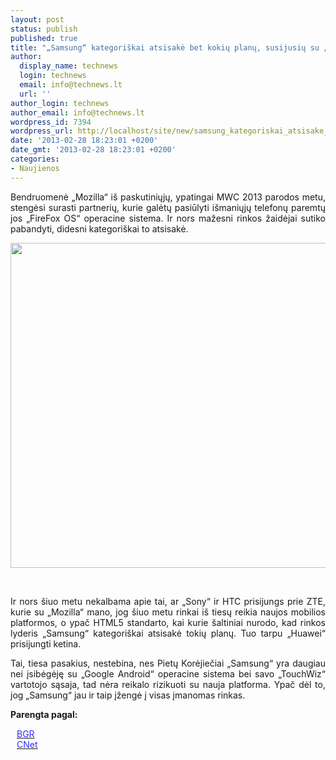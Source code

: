 ```yaml
---
layout: post
status: publish
published: true
title: "„Samsung“ kategoriškai atsisakė bet kokių planų, susijusių su „FireFox OS“"
author:
  display_name: technews
  login: technews
  email: info@technews.lt
  url: ''
author_login: technews
author_email: info@technews.lt
wordpress_id: 7394
wordpress_url: http://localhost/site/new/samsung_kategoriskai_atsisake_bet_kokiu_planu_susijusiu_su_firefox_os/
date: '2013-02-28 18:23:01 +0200'
date_gmt: '2013-02-28 18:23:01 +0200'
categories:
- Naujienos
---
```

<p style="text-align:justify">Bendruomenė „Mozilla“ iš paskutiniųjų, ypatingai MWC 2013 parodos metu, stengėsi surasti partnerių, kurie galėtų pasiūlyti išmaniųjų telefonų paremtų jos „FireFox OS“ operacine sistema. Ir nors mažesni rinkos žaidėjai sutiko pabandyti, didesni kategoriškai to atsisakė.</p>
<p style="text-align:center"> <a target="blank" href="http://www.technologijos.lt/upload/image/n/technologijos/gsm/S-31463/firefox-os.jpg"><img alt="" src="http://www.technologijos.lt/upload/image/n/technologijos/gsm/S-31463/1-firefox-os.jpg" style="width: 520px;" /></a></p>
<div style="text-align:center"> <strong></strong><br/><em></em></div>
<div style="text-align:justify"><!--[if gte mso 9]><![endif]--><!--[if gte mso 9]><xml></p>
<p>  Normal<br />
  0</p>
<p>  false<br />
  false<br />
  false</p>
<p>  EN-US<br />
  X-NONE<br />
  X-NONE</p>
<p></xml><![endif]--><!--[if gte mso 9]><![endif]--><!--[if gte mso 10]></p>
<style>
 /* Style Definitions */<br />
 table.MsoNormalTable<br />
	{mso-style-name:"Table Normal";<br />
	mso-style-parent:"";<br />
	line-height:115%;<br />
	font-size:11.0pt;"Calibri","sans-serif";}<br />
</style>
<p><![endif]--></p>
<p><span>Ir nors šiuo metu nekalbama apie tai, ar &bdquo;Sony&ldquo; ir HTC prisijungs prie ZTE, kurie su &bdquo;Mozilla&ldquo; mano, jog šiuo metu rinkai iš tiesų reikia naujos mobilios platformos, o ypač HTML5 standarto, kai kurie šaltiniai nurodo, kad rinkos lyderis &bdquo;Samsung&ldquo; kategoriškai atsisakė tokių planų. Tuo tarpu </span><span>&bdquo;Huawei&ldquo; prisijungti ketina.<br /></span></p>
<p><span>Tai, tiesa pasakius, nestebina, nes Pietų Korėjiečiai &bdquo;Samsung&ldquo; yra daugiau nei įsibėgėję su &bdquo;Google Android&ldquo; operacine sistema bei savo &bdquo;TouchWiz&ldquo; vartotojo sąsaja, tad nėra reikalo rizikuoti su nauja platforma. Ypač dėl to, jog &bdquo;Samsung&ldquo; jau ir taip įžengė į visas įmanomas rinkas.</span></p>
</div>
<p><strong>Parengta pagal:</strong></p>
<p style="margin:0px 0px 0px 10px"><a target="blank" href="http://bgr.com/2013/02/26/samsung-firefox-os-android-344639/"><span style="color:#2E2EFE">BGR</span></a></p>
<p style="margin:0px 0px 0px 10px"><a target="blank" href="http://asia.cnet.com/samsung-says-no-to-firefox-os-62220636.htm"><span style="color:#2E2EFE">CNet</span></a></p>
